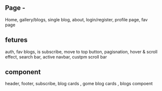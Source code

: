 ## Page -
 Home, gallery/blogs, single blog, about, login/register, profile page, fav page

## fetures 
auth, fav blogs, is subscribe, move to top button, pagisnation, hover & scroll effect, search bar, active navbar, custpm scroll bar

## component
header, footer, subscribe, blog cards , gome blog cards , blogs compoent